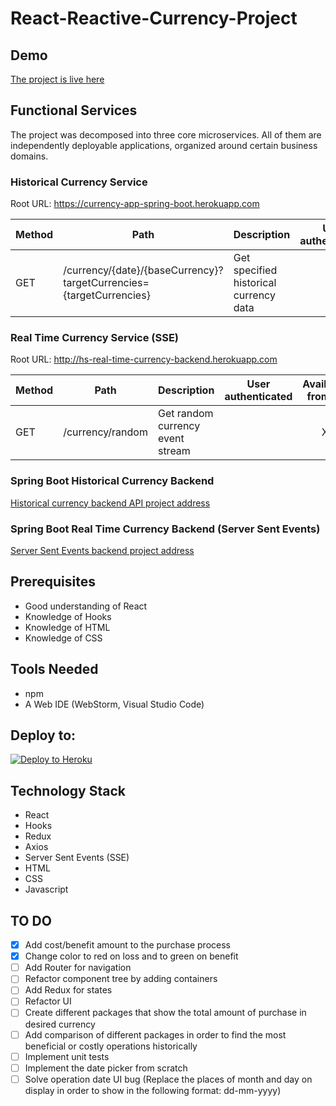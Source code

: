 # React-Reactive-Currency-Project

## Demo
[The project is live here](https://hs-real-time-currency.herokuapp.com/)

## Functional Services

The project was decomposed into three core microservices. All of them are independently deployable applications, organized around certain business domains.


### Historical Currency Service

Root URL: https://currency-app-spring-boot.herokuapp.com


Method	| Path	| Description	| User authenticated	| Available from UI
------------- | ------------------------------------ | ------------- |:-------------:|:----------------:|
GET	| /currency/{date}/{baseCurrency}?targetCurrencies={targetCurrencies}	| Get specified historical currency data	|  | 	X

### Real Time Currency Service (SSE)

Root URL: http://hs-real-time-currency-backend.herokuapp.com

Method	| Path	| Description	| User authenticated	| Available from UI
------------- | ------------------------------------ | ------------- |:-------------:|:----------------:|
GET	| /currency/random	| Get random currency event stream	|  | 	X

### Spring Boot Historical Currency Backend
[Historical currency backend API project address](https://github.com/hakansander/currencyProject)

### Spring Boot Real Time Currency Backend (Server Sent Events)
[Server Sent Events backend project address](https://github.com/hakansander/Spring-Reactive-Currency-Project)

## Prerequisites
- Good understanding of React
- Knowledge of Hooks
- Knowledge of HTML
- Knowledge of CSS

## Tools Needed
- npm
- A Web IDE (WebStorm, Visual Studio Code)

## Deploy to:
[![Deploy to Heroku](https://www.herokucdn.com/deploy/button.svg)](https://heroku.com/deploy)

## Technology Stack

- React
- Hooks
- Redux 
- Axios
- Server Sent Events (SSE)
- HTML
- CSS
- Javascript

## TO DO

- [X] Add cost/benefit amount to the purchase process
- [X] Change color to red on loss and to green on benefit
- [ ] Add Router for navigation
- [ ] Refactor component tree by adding containers
- [ ] Add Redux for states 
- [ ] Refactor UI 
- [ ] Create different packages that show the total amount of purchase in desired currency
- [ ] Add comparison of different packages in order to find the most beneficial or costly operations historically 
- [ ] Implement unit tests
- [ ] Implement the date picker from scratch
- [ ] Solve operation date UI bug (Replace the places of month and day on display in order to show in the following format: dd-mm-yyyy)
